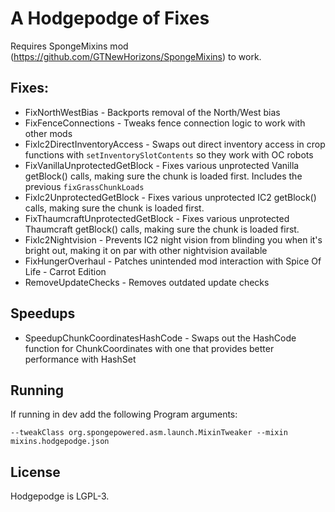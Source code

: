 # A Hodgepodge of Fixes

Requires SpongeMixins mod (https://github.com/GTNewHorizons/SpongeMixins) to work.

## Fixes:
* FixNorthWestBias - Backports removal of the North/West bias
* FixFenceConnections - Tweaks fence connection logic to work with other mods
* FixIc2DirectInventoryAccess - Swaps out direct inventory access in crop functions with `setInventorySlotContents` so they work with OC robots
* FixVanillaUnprotectedGetBlock - Fixes various unprotected Vanilla getBlock() calls, making sure the chunk is loaded first.  Includes the previous `fixGrassChunkLoads`
* FixIc2UnprotectedGetBlock - Fixes various unprotected IC2 getBlock() calls, making sure the chunk is loaded first.
* FixThaumcraftUnprotectedGetBlock - Fixes various unprotected Thaumcraft getBlock() calls, making sure the chunk is loaded first.
* FixIc2Nightvision - Prevents IC2 night vision from blinding you when it's bright out, making it on par with other nightvision available
* FixHungerOverhaul - Patches unintended mod interaction with Spice Of Life - Carrot Edition
* RemoveUpdateChecks - Removes outdated update checks
## Speedups
* SpeedupChunkCoordinatesHashCode - Swaps out the HashCode function for ChunkCoordinates with one that provides better performance with HashSet

## Running

If running in dev add the following Program arguments: 
```
--tweakClass org.spongepowered.asm.launch.MixinTweaker --mixin mixins.hodgepodge.json
```

## License

Hodgepodge is LGPL-3.
